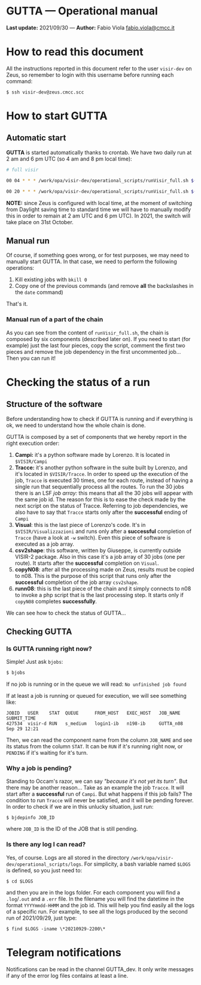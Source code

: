 # GUTTA — Operational manual

**Last update:** 2021/09/30 — **Author:** Fabio Viola <fabio.viola@cmcc.it>

# How to read this document

All the instructions reported in this document refer to the user `visir-dev` on Zeus, so remember to login with this username before running each command:

```
$ ssh visir-dev@zeus.cmcc.scc
```

# How to start GUTTA

## Automatic start

**GUTTA** is started automatically thanks to crontab. We have two daily run at 2 am and 6 pm UTC (so 4 am and 8 pm local time):

```bash
# full visir

00 04 * * * /work/opa/visir-dev/operational_scripts/runVisir_full.sh $(date +"\%Y\%m\%d_\%H") > /work/opa/visir-dev/operational_scripts/logs/runVisir_$(date +"\%Y\%m\%d-\%H\%M").log &

00 20 * * * /work/opa/visir-dev/operational_scripts/runVisir_full.sh $(date +"\%Y\%m\%d_\%H") > /work/opa/visir-dev/operational_scripts/logs/runVisir_$(date +"\%Y\%m\%d-\%H\%M").log &
```

**NOTE:** since Zeus is configured with local time, at the moment of switching from Daylight saving time to standard time we will have to manually modify this in order to remain at 2 am UTC and 6 pm UTC). In 2021, the switch will take place on 31st October.

## Manual run

Of course, if something goes wrong, or for test purposes, we may need to manually start GUTTA. In that case, we need to perform the following operations:

1. Kill existing jobs with `bkill 0`
2. Copy one of the previous commands (and remove **all** the backslashes in the `date` command)

That's it.

### Manual run of a part of the chain

As you can see from the content of `runVisir_full.sh`, the chain is composed by six components (described later on). If you need to start (for example) just the last four pieces, copy the script, comment the first two pieces and remove the job dependency in the first uncommented job... Then you can run it!

# Checking the status of a run

## Structure of the software

Before understanding how to check if GUTTA is running and if everything is ok, we need to understand how the whole chain is done.

GUTTA is composed by a set of components that we hereby report in the right execution order:

1. **Campi:** it's a python software made by Lorenzo. It is located in `$VISIR/Campi`
2. **Tracce:** it's another python software in the suite built by Lorenzo, and it's located in `$VISIR/Tracce`. In order to speed up the execution of the job, `Tracce` is executed 30 times, one for each route, instead of having a single run that sequentially process all the routes. To run the 30 jobs there is an LSF *job array:* this means that all the 30 jobs will appear with the same job id. The reason for this is to ease the check made by the next script on the status of Tracce. Referring to job dependencies, we also have to say that `Tracce` starts only after the **successful** ending of `Campi`
3. **Visual**: this is the last piece of Lorenzo's code. It's in `$VISIR/Visualizzazioni` and runs only after a **successful** completion of `Tracce` (have a look at `-w` switch). Even this piece of software is executed as a job array.
4. **csv2shape**: this software, written by Giuseppe, is currently outside VISIR-2 package. Also in this case it's a job array of 30 jobs (one per route). It starts after the **successful** completion on `Visual`. 
5. **copyN08**: after all the processing made on Zeus, results must be copied to n08. This is the purpose of this script that runs only after the **successful** completion of the job array `csv2shape`.
6. **runn08**: this is the last piece of the chain and it simply connects to n08 to invoke a php script that is the last processing step. It starts only if `copyN08` completes **successfully**.

We can see how to check the status of GUTTA...

## Checking GUTTA

### Is GUTTA running right now?

Simple! Just ask `bjobs`:

```bash
$ bjobs
```

If no job is running or in the queue we will read: `No unfinished job found`

If at least a job is running or queued for execution, we will see something like:

```
JOBID   USER    STAT  QUEUE      FROM_HOST   EXEC_HOST   JOB_NAME   SUBMIT_TIME
427534  visir-d RUN   s_medium   login1-ib   n198-ib     GUTTA_n08  Sep 29 12:21
```

Then, we can read the component name from the column `JOB_NAME` and see its status from the column `STAT`. It can be `RUN` if it's running right now, or `PENDING` if it's waiting for it's turn.

### Why a job is pending?

Standing to Occam's razor, we can say *"because it's not yet its turn"*. But there may be another reason... Take as an example the job `Tracce`. It will start after a **successful** run of `Campi`. But what happens if this job fails? The condition to run `Tracce` will never be satisfied, and it will be pending forever. In order to check if we are in this unlucky situation, just run:

```
$ bjdepinfo JOB_ID
```

where `JOB_ID` is the ID of the JOB that is still pending.

### Is there any log I can read?

Yes, of course. Logs are all stored in the directory `/work/opa/visir-dev/operational_scripts/logs`. For simplicity, a bash variable named `$LOGS` is defined, so you just need to:

```
$ cd $LOGS
```

and then you are in the logs folder. For each component you will find a `.log`/`.out` and a `.err` file. In the filename you will find the datetime in the format `YYYYmmdd-HHMM` and the job id. This will help you find easily all the logs of a specific run. For example, to see all the logs produced by the second run of 2021/09/29, just type:

```
$ find $LOGS -iname \*20210929-2200\*
```

# Telegram notifications

Notifications can be read in the channel GUTTA_dev. It only write messages if any of the error log files contains at least a line.